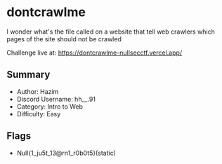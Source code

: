 
<h1> dontcrawlme</h1>
I wonder what's the file called on a website that tell web crawlers which pages of the site should not be crawled 

Challenge live at: https://dontcrawlme-nullsecctf.vercel.app/

<h2>Summary</h2>
<ul>
  <li>Author: Hazim</li>
  <li>Discord Username: hh__.91</li>
  <li>Category: Intro to Web</li>
  <li>Difficulty: Easy</li>
</ul>


<h2>Flags</h2>
<ul>
  <li>Null{1_ju5t_13@rn1_r0b0t5}(static)</li>
</ul>

